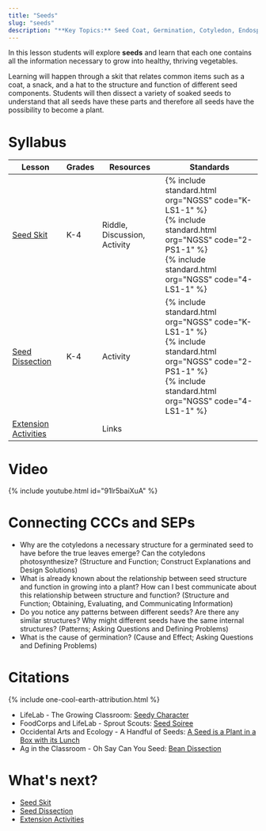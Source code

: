 ```yaml
---
title: "Seeds"
slug: "seeds"
description: "**Key Topics:** Seed Coat, Germination, Cotyledon, Endosperm, Roots, New Leaves, Photosynthesis, Embryo"
---
```


In this lesson students will explore **seeds** and learn that each one contains all the information necessary to grow into healthy, thriving vegetables.

Learning will happen through a skit that relates common items such as a coat, a snack, and a hat to the structure and function of different seed components. Students will then dissect a variety of soaked seeds to understand that all seeds have these parts and therefore all seeds have the possibility to become a plant.

# Syllabus

|Lesson                                   |Grades|Resources|Standards|
|-----------------------------------------|------|---------|---------|
|[Seed Skit](seeds/seed-skit.md)|K-4|Riddle, Discussion, Activity|{% include standard.html org="NGSS" code="K-LS1-1" %}<br>{% include standard.html org="NGSS" code="2-PS1-1" %}<br>{% include standard.html org="NGSS" code="4-LS1-1" %}|
|[Seed Dissection](seeds/seed-dissection.md)|K-4|Activity|{% include standard.html org="NGSS" code="K-LS1-1" %}<br>{% include standard.html org="NGSS" code="2-PS1-1" %}<br>{% include standard.html org="NGSS" code="4-LS1-1" %}
|[Extension Activities](seeds/extension.md)||Links||

# Video

{% include youtube.html id="91lr5baiXuA" %}

# Connecting CCCs and SEPs

- Why are the cotyledons a necessary structure for a germinated seed to have before the true leaves emerge? Can the cotyledons photosynthesize? (Structure and Function; Construct Explanations and Design Solutions)
- What is already known about the relationship between seed structure and function in growing into a plant? How can I best communicate about this relationship between structure and function? (Structure and Function; Obtaining, Evaluating, and Communicating Information)
- Do you notice any patterns between different seeds? Are there any similar structures? Why might different seeds have the same internal structures? (Patterns; Asking Questions and Defining Problems)
- What is the cause of germination? (Cause and Effect; Asking Questions and Defining Problems)

# Citations

{% include one-cool-earth-attribution.html %}

- LifeLab - The Growing Classroom: [Seedy Character](https://drive.google.com/file/d/0B3I7UqacGp3uaFBFc3BpYmZZb0U/view?usp=sharing)
- FoodCorps and LifeLab - Sprout Scouts: [Seed Soiree](https://drive.google.com/file/d/0B3I7UqacGp3uXzRHVnlIc1FZenM/view?usp=sharing)
- Occidental Arts and Ecology - A Handful of Seeds: [A Seed is a Plant in a Box with its Lunch](https://drive.google.com/file/d/0B3I7UqacGp3uUkd5RUdxX1R6NWs/view?usp=sharing)
- Ag in the Classroom - Oh Say Can You Seed: [Bean Dissection](https://drive.google.com/file/d/0B3I7UqacGp3uZjd5Slp0MEp0U0k/view?usp=sharing)

# What's next?

* [Seed Skit](seeds/seed-skit.md)
* [Seed Dissection](seeds/seed-dissection.md)
* [Extension Activities](seeds/extension.md)

